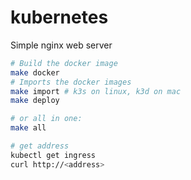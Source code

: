 # kubernetes

Simple nginx web server

```sh
# Build the docker image
make docker
# Imports the docker images
make import # k3s on linux, k3d on mac
make deploy

# or all in one:
make all

# get address
kubectl get ingress
curl http://<address>
```
